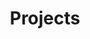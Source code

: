 ---
layout: collection
title: "Projects"
collection: projects
permalink: /projects/
author_profile: true
---